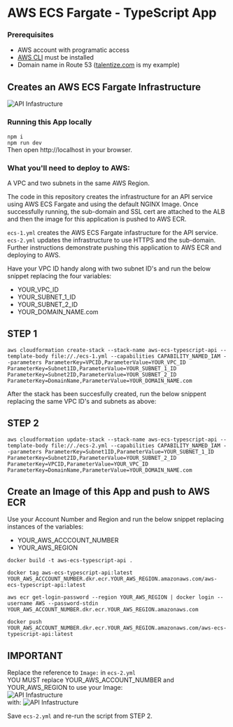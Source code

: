 # AWS ECS Fargate - TypeScript App
### Prerequisites
- AWS account with programatic access
- [AWS CLI](https://aws.amazon.com/cli/) must be installed
- Domain name in Route 53 ([talentize.com](https://www.talentize.com) is my example)  

## Creates an AWS ECS Fargate Infrastructure
![API Infastructure](https://www.aaronwht.com/images/fargate/fargate-nginx.png)  

### Running this App locally
`npm i`  
`npm run dev`  
Then open http://localhost in your browser.   

### What you'll need to deploy to AWS:  
A VPC and two subnets in the same AWS Region. 

The code in this repository creates the infrastructure for an API service using AWS ECS Fargate and using the default NGINX Image.  Once successfully running, the sub-domain and SSL cert are attached to the ALB and then the image for this application is pushed to AWS ECR.    


`ecs-1.yml` creates the AWS ECS Fargate infastructure for the API service.  
`ecs-2.yml` updates the infrastructure to use HTTPS and the sub-domain.  
Further instructions demonstrate pushing this application to AWS ECR and deploying to AWS.  

Have your VPC ID handy along with two subnet ID's and run the below snippet replacing the four variables:
- YOUR_VPC_ID
- YOUR_SUBNET_1_ID
- YOUR_SUBNET_2_ID
- YOUR_DOMAIN_NAME.com  

## STEP 1

```aws cloudformation create-stack --stack-name aws-ecs-typescript-api --template-body file://./ecs-1.yml --capabilities CAPABILITY_NAMED_IAM --parameters ParameterKey=VPCID,ParameterValue=YOUR_VPC_ID ParameterKey=Subnet1ID,ParameterValue=YOUR_SUBNET_1_ID ParameterKey=Subnet2ID,ParameterValue=YOUR_SUBNET_2_ID  ParameterKey=DomainName,ParameterValue=YOUR_DOMAIN_NAME.com```  

After the stack has been succesfully created, run the below snippent replacing the same VPC ID's and subnets as above:  

## STEP 2
```aws cloudformation update-stack --stack-name aws-ecs-typescript-api --template-body file://./ecs-2.yml --capabilities CAPABILITY_NAMED_IAM --parameters ParameterKey=Subnet1ID,ParameterValue=YOUR_SUBNET_1_ID ParameterKey=Subnet2ID,ParameterValue=YOUR_SUBNET_2_ID ParameterKey=VPCID,ParameterValue=YOUR_VPC_ID ParameterKey=DomainName,ParameterValue=YOUR_DOMAIN_NAME.com```

## Create an Image of this App and push to AWS ECR  
Use your Account Number and Region and run the below snippet replacing instances of the variables:
- YOUR_AWS_ACCCOUNT_NUMBER 
- YOUR_AWS_REGION  
```
docker build -t aws-ecs-typescript-api .  

docker tag aws-ecs-typescript-api:latest YOUR_AWS_ACCCOUNT_NUMBER.dkr.ecr.YOUR_AWS_REGION.amazonaws.com/aws-ecs-typescript-api:latest  

aws ecr get-login-password --region YOUR_AWS_REGION | docker login --username AWS --password-stdin YOUR_AWS_ACCOUNT_NUMBER.dkr.ecr.YOUR_AWS_REGION.amazonaws.com  

docker push YOUR_AWS_ACCOUNT_NUMBER.dkr.ecr.YOUR_AWS_REGION.amazonaws.com/aws-ecs-typescript-api:latest
```  

## IMPORTANT
Replace the reference to `Image:` in `ecs-2.yml`  
YOU MUST replace YOUR_AWS_ACCOUNT_NUMBER and YOUR_AWS_REGION to use your Image:    
![API Infastructure](https://www.aaronwht.com/images/fargate/aws-ecr-001.png)  
with:
![API Infastructure](https://www.aaronwht.com/images/fargate/aws-ecr-002.png)  

Save `ecs-2.yml` and re-run the script from STEP 2.